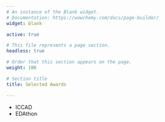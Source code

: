 ```yaml
---
# An instance of the Blank widget.
# Documentation: https://wowchemy.com/docs/page-builder/
widget: blank

active: true

# This file represents a page section.
headless: true

# Order that this section appears on the page.
weight: 100

# Section title
title: Selected Awards

---
```


<!-- ### PhD -->

* ICCAD
* EDAthon

<!--- ### RA * FANG, Wenji --->